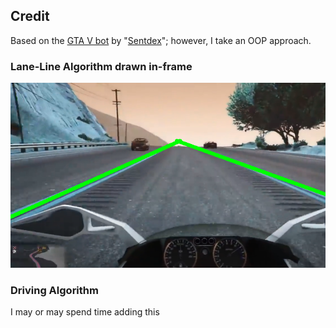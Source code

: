## Credit
Based on the [GTA V bot](https://github.com/Sentdex/pygta5) by "[Sentdex](https://www.youtube.com/user/sentdex)"; however, I take an OOP approach.

### Lane-Line Algorithm drawn in-frame
![fov](images/pov_motorcycle.PNG)

### Driving Algorithm
I may or may spend time adding this 
